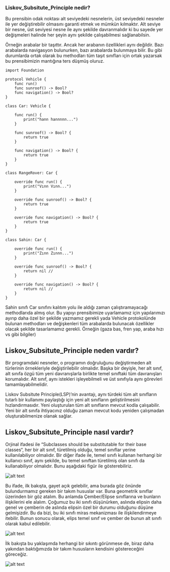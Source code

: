 ### Liskov_Subsitute_Principle nedir?

Bu prensibin odak noktası alt seviyedeki nesnelerin, üst seviyedeki nesneler ile yer değiştirebilir olmasını garanti etmek ve mümkün kılmaktır. Alt seviye bir nesne, üst seviyesi nesne ile aynı şekilde davranmalıdır ki bu sayede yer değişmeleri halinde her şeyin aynı şekilde çalışabilmesi sağlanabilsin.

Örneğin arabalar bir taşıttır. Ancak her arabanın özellikleri aynı değildir. Bazı arabalarda navigasyon bulunurken, bazı arabalarda bulunmaya bilir. Bu gibi durumlarda ortak olarak bu methodları tüm taşıt sınıfları için ortak yazarsak bu prensibimizin mantığına ters düşmüş oluruz.

```
import Foundation

protocol Vehicle {
    func run()
    func sunroof() -> Bool?
    func navigation() -> Bool?
}

class Car: Vehicle {

    func run() {
        print("hann hannnnn...")
    }

    func sunroof() -> Bool? {
        return true
    }

    func navigation() -> Bool? {
        return true
    }
}

class RangeRover: Car {

    override func run() {
        print("Vınn Vınn...")
    }

    override func sunroof() -> Bool? {
        return true
    }

    override func navigation() -> Bool? {
        return true
    }
}

class Sahin: Car {

    override func run() {
        print("Zınn Zınnn...")
    }

    override func sunroof() -> Bool? {
        return nil //
    }

    override func navigation() -> Bool? {
        return nil //
    }
}
```

Sahin sınıfı Car sınıfını kalıtım yolu ile aldığı zaman çalıştıramayacağı methodlarıda almış olur. Bu yapıyı prensibimize uyarlamamız için yapılarımızı ayırıp daha özel bir şekilde yazmamız gerekli yada Vehicle protokolünde bulunan methodları ve değişkenleri tüm arabalarda bulunacak özellikler olacak şekilde tasarlamamız gerekli. Örneğin (gaza bas, fren yap, araba hızı vs gibi bilgiler)

## Liskov_Subsitute_Principle neden vardır?

Bir programdaki nesneler, o programın doğruluğunu değiştirmeden alt türlerinin örnekleriyle değiştirilebilir olmalıdır. Başka bir deyişle, her alt sınıf, alt sınıfa özgü tüm yeni davranışlarla birlikte temel sınıftaki tüm davranışları korumalıdır. Alt sınıf, aynı istekleri işleyebilmeli ve üst sınıfıyla aynı görevleri tamamlayabilmelidir.

Liskov Subsitute Principle(LSP)’nin avantajı, aynı türdeki tüm alt sınıfların tutarlı bir kullanımı paylaştığı için yeni alt sınıfların geliştirilmesini hızlandırmasıdır. Yeni oluşturulan tüm alt sınıfların mevcut kodla çalışabilir. Yeni bir alt sınıfa ihtiyacınız olduğu zaman mevcut kodu yeniden çalışmadan oluşturabilmenize olanak sağlar.

## Liskov_Subsitute_Principle nasıl vardır?

Orjinal ifadesi ile “Subclasses should be substitutable for their base classes“, her bir alt sınıf, türetilmiş olduğu, temel sınıflar yerine kullanılabiliyor olmalıdır. Bir diğer ifade ile, temel sınıfı kullanan herhangi bir kullanıcı sınıf, aynı şekilde, bu temel sınıftan türetilmiş olan sınıfı da kullanabiliyor olmalıdır. Bunu aşağıdaki figür ile gösterebiliriz.

![alt text](https://sp-ao.shortpixel.ai/client/to_webp,q_glossy,ret_img,w_300/https://www.yazilimperver.com/wp-content/uploads/2019/09/img_5d7565426ac73-300x206.png)

Bu ifade, ilk bakışta, gayet açık gelebilir, ama burada göz önünde bulundurmamız gereken bir takım hususlar var. Buna geometrik sınıflar üzerinden bir göz atalım. Bu anlamda Çember/Elipse sınıflarına ve bunların ilişkilerini ele alalım. Çoğumuz bu iki sınıfı düşünürken, aslında elipsin daha genel ve çemberin de aslında elipsin özel bir durumu olduğunu düşüne gelmişizdir. Bu da bizi, bu iki sınıfı miras mekanizması ile ilişkilendirmeye itebilir. Bunun sonucu olarak, elips temel sınıf ve çember de bunun alt sınıfı olarak kabul edilebilir.

![alt text](https://sp-ao.shortpixel.ai/client/to_webp,q_glossy,ret_img,w_150/https://www.yazilimperver.com/wp-content/uploads/2019/09/img_5d75690f9e39f-150x266.png)

İlk bakışta bu yaklaşımda herhangi bir sıkıntı görünmese de, biraz daha yakından baktığımızda bir takım hususların kendisini göstereceğini göreceğiz.

![alt text](https://sp-ao.shortpixel.ai/client/to_webp,q_glossy,ret_img,w_300/https://www.yazilimperver.com/wp-content/uploads/2019/09/img_5d756b04919af-300x177.png)
